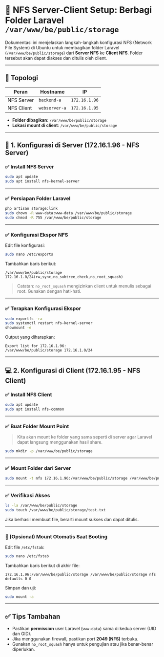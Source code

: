 # 📁 NFS Server-Client Setup: Berbagi Folder Laravel `/var/www/be/public/storage`

Dokumentasi ini menjelaskan langkah-langkah konfigurasi NFS (Network File System) di Ubuntu untuk membagikan folder Laravel (`/var/www/be/public/storage`) dari **Server NFS** ke **Client NFS**. Folder tersebut akan dapat diakses dan ditulis oleh client.

---

## 🧹 Topologi

| Peran      | Hostname      | IP            |
| ---------- | ------------- | ------------- |
| NFS Server | `backend-a`   | `172.16.1.96` |
| NFS Client | `webserver-a` | `172.16.1.95` |

* **Folder dibagikan**: `/var/www/be/public/storage`
* **Lokasi mount di client**: `/var/www/be/public/storage`

---

## 🔧 1. Konfigurasi di Server (172.16.1.96 - NFS Server)

### ✅ Install NFS Server

```bash
sudo apt update
sudo apt install nfs-kernel-server
```

---

### ✅ Persiapan Folder Laravel

```bash
php artisan storage:link
sudo chown -R www-data:www-data /var/www/be/public/storage
sudo chmod -R 755 /var/www/be/public/storage
```

---

### ✅ Konfigurasi Ekspor NFS

Edit file konfigurasi:

```bash
sudo nano /etc/exports
```

Tambahkan baris berikut:

```
/var/www/be/public/storage 172.16.1.0/24(rw,sync,no_subtree_check,no_root_squash)
```

> Catatan: `no_root_squash` mengizinkan client untuk menulis sebagai root. Gunakan dengan hati-hati.

---

### ✅ Terapkan Konfigurasi Ekspor

```bash
sudo exportfs -ra
sudo systemctl restart nfs-kernel-server
showmount -e
```

Output yang diharapkan:

```
Export list for 172.16.1.96:
/var/www/be/public/storage 172.16.1.0/24
```

---

## 💻 2. Konfigurasi di Client (172.16.1.95 - NFS Client)

### ✅ Install NFS Client

```bash
sudo apt update
sudo apt install nfs-common
```

---

### ✅ Buat Folder Mount Point

> Kita akan mount ke folder yang sama seperti di server agar Laravel dapat langsung menggunakan hasil share.

```bash
sudo mkdir -p /var/www/be/public/storage
```

---

### ✅ Mount Folder dari Server

```bash
sudo mount -t nfs 172.16.1.96:/var/www/be/public/storage /var/www/be/public/storage
```

---

### ✅ Verifikasi Akses

```bash
ls -la /var/www/be/public/storage
sudo touch /var/www/be/public/storage/test.txt
```

Jika berhasil membuat file, berarti mount sukses dan dapat ditulis.

---

### 🔁 (Opsional) Mount Otomatis Saat Booting

Edit file `/etc/fstab`:

```bash
sudo nano /etc/fstab
```

Tambahkan baris berikut di akhir file:

```
172.16.1.96:/var/www/be/public/storage /var/www/be/public/storage nfs defaults 0 0
```

Simpan dan uji:

```bash
sudo mount -a
```

---

## ✅ Tips Tambahan

* Pastikan **permission** user Laravel (`www-data`) sama di kedua server (UID dan GID).
* Jika menggunakan firewall, pastikan port **2049 (NFS)** terbuka.
* Gunakan `no_root_squash` hanya untuk pengujian atau jika benar-benar diperlukan.
